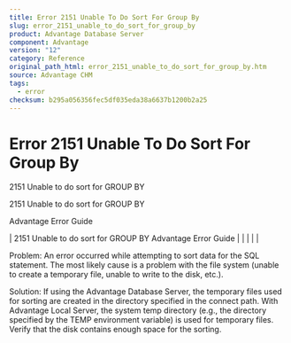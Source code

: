 ```yaml
---
title: Error 2151 Unable To Do Sort For Group By
slug: error_2151_unable_to_do_sort_for_group_by
product: Advantage Database Server
component: Advantage
version: "12"
category: Reference
original_path_html: error_2151_unable_to_do_sort_for_group_by.htm
source: Advantage CHM
tags:
  - error
checksum: b295a056356fec5df035eda38a6637b1200b2a25
---
```


# Error 2151 Unable To Do Sort For Group By

2151 Unable to do sort for GROUP BY

2151 Unable to do sort for GROUP BY

Advantage Error Guide

| 2151 Unable to do sort for GROUP BY  Advantage Error Guide |  |  |  |  |

Problem: An error occurred while attempting to sort data for the SQL statement. The most likely cause is a problem with the file system (unable to create a temporary file, unable to write to the disk, etc.).

Solution: If using the Advantage Database Server, the temporary files used for sorting are created in the directory specified in the connect path. With Advantage Local Server, the system temp directory (e.g., the directory specified by the TEMP environment variable) is used for temporary files. Verify that the disk contains enough space for the sorting.
